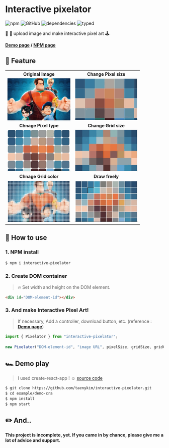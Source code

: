 # Interactive pixelator

![npm](https://img.shields.io/npm/v/interactive-pixelator)
![GitHub](https://img.shields.io/github/license/taenykim/interactive-pixelator)
![dependencies](https://img.shields.io/badge/dependencies-none-brightengreen)
![typed](https://badgen.net/badge/icon/Typed?icon=typescript&label&labelColor=555555&color=blue)

🌇 🌃 upload image and make interactive pixel art 🕹

**[Demo page](https://interactive-pixelator.vercel.app) / [NPM page](https://www.npmjs.com/package/interactive-pixelator)**

## 🌟 Feature

<table width='100%' >
<tr>
<td align="center"><strong>Original Image</strong></td>
<td align="center"><strong>Change Pixel size</strong></td>
</tr>
<tr>
<td>
<img width='200px' src="https://raw.githubusercontent.com/taenykim/interactive-pixelator/master/examples/demo-cra/public/ralph-sample.jpg"/></td>
<td>
<img width='200px' src="https://raw.githubusercontent.com/taenykim/interactive-pixelator/master/images/pixelsize1.gif"/></td>
</tr>
<tr>
<td align="center"><strong>Chnage Pixel type</strong></td>
<td align="center"><strong>Change Grid size</strong></td>
</tr>
<tr>
<td align="center">
<img width='200px' src="https://raw.githubusercontent.com/taenykim/interactive-pixelator/master/images/pixeltype1.gif">
</td>
<td align="center">
<img width='200px' src="https://raw.githubusercontent.com/taenykim/interactive-pixelator/master/images/gridsize1.gif">
</td>
</tr>
<tr>
<td align="center"><strong>Chnage Grid color</strong></td>
<td align="center"><strong>Draw freely</strong></td>
</tr>
<tr>
<td align="center">
<img width='200px' src="https://raw.githubusercontent.com/taenykim/interactive-pixelator/master/images/gridcolor1.gif">
</td>
<td align="center">
<img width='200px' src="https://raw.githubusercontent.com/taenykim/interactive-pixelator/master/images/drawing1.gif">
</td>
</tr>
</table>

## 🌈 How to use

### 1. NPM install

```BASH
$ npm i interactive-pixelator
```

### 2. Create DOM container

> 🔥 Set width and height on the DOM element.

```html
<div id="DOM-element-id"></div>
```

### 3. And make Interactive Pixel Art!

> If necessary, Add a controller, download button, etc. (reference : **[Demo page](https://interactive-pixelator.vercel.app)**)

```typescript
import { Pixelator } from "interactive-pixelator";

new Pixelator("DOM-element-id", "image URL", pixelSize, gridSize, gridColor, pixelType);
```

## 🏎 Demo play

> I used create-react-app ! ☺️ [source code](https://github.com/taenykim/interactive-pixelator/tree/master/examples/demo-cra)

```BASH
$ git clone https://github.com/taenykim/interactive-pixelator.git
$ cd example/demo-cra
$ npm install
$ npm start
```

## ✏️ And..

**This project is incomplete, yet. If you came in by chance, please give me a lot of advice and support.**
